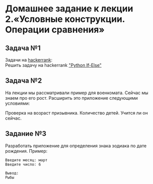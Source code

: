 # Домашнее задание к лекции 2.«Условные конструкции. Операции сравнения»
## Задача №1
Задачи на [hackerrank](https://www.hackerrank.com/):<br>
Решить задачу на hackerrank ["Python If-Else"](https://www.hackerrank.com/challenges/py-if-else/problem.)

## Задача №2
На лекции мы рассматривали пример для военкомата. Сейчас мы знаем про его рост. Расширить это приложение следующими условиями:

Проверка на возраст призывника.
Количество детей.
Учится ли он сейчас.
## Задание №3
Разработать приложение для определения знака зодиака по дате рождения.
Пример:
````
Введите месяц: март
Введите число: 6

Вывод:
Рыбы
````
